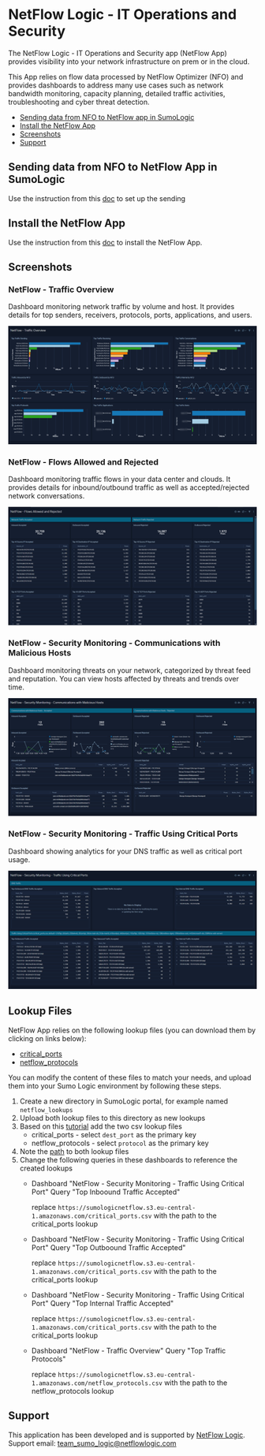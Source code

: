 # NetFlow Logic - IT Operations and Security

The NetFlow Logic - IT Operations and Security app (NetFlow App) provides visibility into your network infrastructure on prem or in the cloud. 

This App relies on flow data processed by NetFlow Optimizer (NFO) and provides dashboards to address many use cases such as network bandwidth monitoring, capacity planning, detailed traffic activities, troubleshooting and cyber threat detection.

- [Sending data from NFO to NetFlow app in SumoLogic](#sending-data-from-nfo-to-netflow-app-in-sumologic)
- [Install the NetFlow App](#install-the-netflow-app)
- [Screenshots](#screenshots)
- [Support](#support)

## Sending data from NFO to NetFlow App in SumoLogic

Use the instruction from this [doc](https://docs.netflowlogic.com/integrations-and-apps/integration-with-sumo-logic) to set up the sending 

## Install the NetFlow App

Use the instruction from this [doc](https://help.sumologic.com/docs/get-started/apps-integrations/#install-apps-from-the-library) to install the NetFlow App.

## Screenshots

### NetFlow - Traffic Overview

Dashboard monitoring network traffic by volume and host. It provides details for top senders, receivers, protocols, ports, applications, and users.

![Alt text](assets/images/preview/NetFlow-Traffic-Overview.png?raw=true)

### NetFlow - Flows Allowed and Rejected

Dashboard monitoring traffic flows in your data center and clouds. It provides details for inbound/outbound traffic as well as accepted/rejected network conversations.

![Alt text](assets/images/preview/NetFlow-Flows-Allowed-and-Rejected.png?raw=true)

### NetFlow - Security Monitoring - Communications with Malicious Hosts

Dashboard monitoring threats on your network, categorized by threat feed and reputation. You can view hosts affected by threats and trends over time.

![Alt text](assets/images/preview/NetFlow-Security-Monitoring-Communications-with-Malicious-Hosts.png?raw=true)

### NetFlow - Security Monitoring - Traffic Using Critical Ports

Dashboard showing analytics for your DNS traffic as well as critical port usage.

![Alt text](assets/images/preview/NetFlow-Security-Monitoring-Traffic-Using-Critical-Ports.png?raw=true)


## Lookup Files

NetFlow App relies on the following lookup files (you can download them by clicking on links below):

- [critical_ports](https://sumologicnetflow.s3.eu-central-1.amazonaws.com/critical_ports.csv)
- [netflow_protocols](https://sumologicnetflow.s3.eu-central-1.amazonaws.com/netflow_protocols.csv)

You can modify the content of these files to match your needs, and upload them into your Sumo Logic environment by following these steps.

1. Create a new directory in SumoLogic portal, for example named `netflow_lookups`
2. Upload both lookup files to this directory as new lookups
3. Based on this [tutorial](https://help.sumologic.com/docs/search/lookup-tables/create-lookup-table/#create-a-lookup-table-from-a-csv-file) add the two csv lookup files 
    - critical_ports - select `dest_port` as the primary key
    - netflow_protocols - select `protocol` as the primary key
4. Note the [path](https://help.sumologic.com/docs/search/lookup-tables/create-lookup-table/#finda-lookup-table-path) to both lookup files
5. Change the following queries in these dashboards to reference the created lookups
    - Dashboard "NetFlow - Security Monitoring - Traffic Using Critical Port" Query "Top Inboound Traffic Accepted"

        replace `https://sumologicnetflow.s3.eu-central-1.amazonaws.com/critical_ports.csv`
        with the path to the critical_ports lookup

    - Dashboard "NetFlow - Security Monitoring - Traffic Using Critical Port" Query "Top Outboound Traffic Accepted"
        
        replace `https://sumologicnetflow.s3.eu-central-1.amazonaws.com/critical_ports.csv`
        with the path to the critical_ports lookup

    - Dashboard "NetFlow - Security Monitoring - Traffic Using Critical Port" Query "Top Internal Traffic Accepted"
        
        replace `https://sumologicnetflow.s3.eu-central-1.amazonaws.com/critical_ports.csv`
        with the path to the critical_ports lookup

    - Dashboard "NetFlow - Traffic Overview" Query "Top Traffic Protocols"
        
        replace `https://sumologicnetflow.s3.eu-central-1.amazonaws.com/netflow_protocols.csv`
        with the path to the netflow_protocols lookup

## Support

This application has been developed and is supported by [NetFlow Logic](https://www.netflowlogic.com/). Support email: team_sumo_logic@netflowlogic.com
